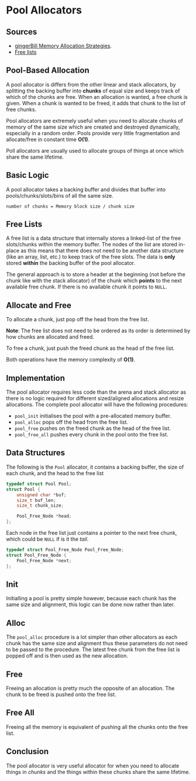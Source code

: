 # Pool Allocators

## Sources

- [gingerBill Memory Allocation Strategies](https://www.gingerbill.org/article/2019/02/16/memory-allocation-strategies-004/).
- [Free lists](https://en.wikipedia.org/wiki/Free_list)

## Pool-Based Allocation

A pool allocator is differs from the other linear and stack allocators, by splitting the backing buffer into **chunks**
of equal size and keeps track of which of the chunks are free. When an allocation is wanted, a free chunk is given. When
a chunk is wanted to be freed, it adds that chunk to the list of free chunks.

Pool allocators are extremely useful when you need to allocate chunks of memory of the same size which are created and
destroyed dynamically, especially in a random order. Pools provide very little fragmentation and allocate/free in
constant time **O(1)**.

Poll allocators are usually used to allocate groups of things at once which share the same lifetime.

## Basic Logic

A pool allocator takes a backing buffer and divides that buffer into pools/chunks/slots/bins of all the same size.

``number of chunks = Memory block size / chunk size``

## Free Lists

A free list is a data structure that internally stores a linked-list of the free slots/chunks within the memory buffer.
The nodes of the list are stored in-place as this means that there does not need to be another data structure
(like an array, list, etc.) to keep track of the free slots. The data is **only** stored **within** the backing buffer
of the pool allocator.

The general approach is to store a header at the beginning (not before the chunk like with the stack allocator) of
the chunk which **points** to the next available free chunk. If there is no available chunk it points to `NULL`.

## Allocate and Free

To allocate a chunk, just pop off the head from the free list.

**Note**: The free list does not need to be ordered as its order is determined by how chunks are allocated and freed.

To free a chunk, just push the freed chunk as the head of the free list.

Both operations have the memory complexity of **O(1)**.

## Implementation

The pool allocator requires less code than the arena and stack allocator as there is no logic required for different
sized/aligned allocations and resize allocations. The complete pool allocator will have the following procedures:

- `pool_init` initialises the pool with a pre-allocated memory buffer.
- `pool_alloc` pops off the head from the free list.
- `pool_free` pushes on the freed chunk as the head of the free list.
- `pool_free_all` pushes every chunk in the pool onto the free list.

## Data Structures

The following is the `Pool` allocator, it contains a backing buffer, the size of each chunk, and the head to the free
list

```C
typedef struct Pool Pool;
struct Pool {
	unsigned char *buf;
	size_t buf_len;
	size_t chunk_size;

	Pool_Free_Node *head;
};
```

Each node in the free list just contains a pointer to the next free chunk, which could be `NULL` if is it the *tail*.

```C
typedef struct Pool_Free_Node Pool_Free_Node;
struct Pool_Free_Node {
	Pool_Free_Node *next;
};
```

## Init

Initialling a pool is pretty simple however, because each chunk has the same size and alignment, this logic
can be done now rather than later.

## Alloc

The `pool_alloc` procedure is a lot simpler than other allocators as each chunk has the same size and alignment thus
these parameters do not need to be passed to the procedure. The latest free chunk from the free list is popped off
and is then used as the new allocation.

## Free

Freeing an allocation is pretty much the opposite of an allocation. The chunk to be freed is pushed onto the free list.

## Free All

Freeing all the memory is equivalent of pushing all the chunks onto the free list.

## Conclusion

The pool allocator is very useful allocator for when you need to allocate things in *chunks* and the things within these
chunks share the same lifetime.

